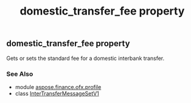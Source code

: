 ﻿---
title: domestic_transfer_fee property
second_title: Aspose.Finance for Python via .NET API References
description: 
type: docs
weight: 50
url: /python-net/aspose.finance.ofx.profile/intertransfermessagesetv1/domestic_transfer_fee/
is_root: false
---

## domestic_transfer_fee property


Gets or sets the standard fee for a domestic interbank transfer.

### See Also
* module [aspose.finance.ofx.profile](../../)
* class [InterTransferMessageSetV1](/finance/python-net/aspose.finance.ofx.profile/intertransfermessagesetv1)
